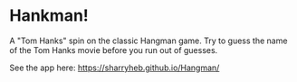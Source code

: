 # Hankman! 

A "Tom Hanks" spin on the classic Hangman game. Try to guess the name of the Tom Hanks movie before you run out of guesses.

See the app here: https://sharryheb.github.io/Hangman/

